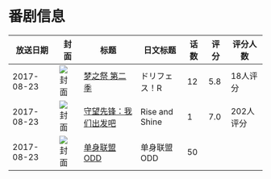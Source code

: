 # 番剧信息

|放送日期|封面|标题|日文标题|话数|评分|评分人数|
|---|---|---|---|---|---|---|
|2017-08-23|![封面](https://lain.bgm.tv/pic/cover/c/81/80/202597_44xGd.jpg)|[梦之祭 第二季](https://bangumi.tv/subject/202597)|ドリフェス！R|12|5.8|18人评分|
|2017-08-23|![封面](https://lain.bgm.tv/pic/cover/c/9e/7b/223335_kiIGN.jpg)|[守望先锋：我们出发吧](https://bangumi.tv/subject/223335)|Rise and Shine|1|7.0|202人评分|
|2017-08-23|![封面](https://lain.bgm.tv/pic/cover/c/f3/47/229567_RlHHH.jpg)|[单身联盟 ODD](https://bangumi.tv/subject/229567)|单身联盟 ODD|50|||
